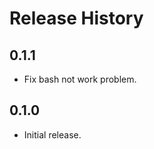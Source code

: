 Release History
===============

0.1.1
-----
* Fix bash not work problem.

0.1.0
-----
* Initial release.
